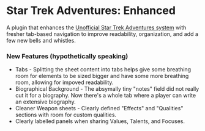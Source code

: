 # Star Trek Adventures: Enhanced #

A plugin that enhances the [Unofficial Star Trek Adventures system](https://foundryvtt.com/packages/sta)
with fresher tab-based navigation to improve readability, organization, and add
a few new bells and whistles.

### New Features (hypothetically speaking) ###
- Tabs - Splitting the sheet content into tabs helps give some breathing room
  for elements to be sized bigger and have some more breathing room, allowing
  for impoved readability.
- Biographical Background - The absymally tiny "notes" field did not really
  cut it for a biography.  Now there's a whole tab where a player can write
  an extensive biography.
- Cleaner Weapon sheets - Clearly defined "Effects" and "Qualities" sections
  with room for custom qualities.
- Clearly labelled panels when sharing Values, Talents, and Focuses.